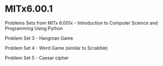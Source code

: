 # MITx6.00.1
Problems Sets from MITx 6.001x - Introduction to Computer Science and Programming Using Python

Problem Set 3 - Hangman Game

Problem Set 4 - Word Game (similar to Scrabble)

Problem Set 5 - Caesar cipher
